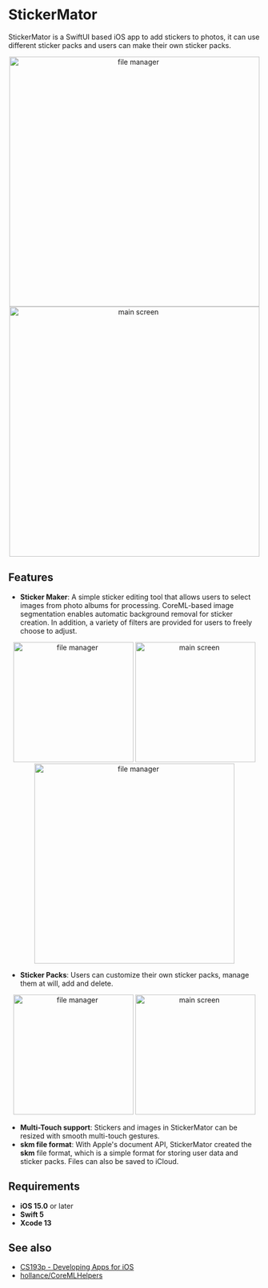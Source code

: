 # StickerMator
StickerMator is a SwiftUI based iOS app to add stickers to photos, it can use different sticker packs and users can make their own sticker packs.
<div align="center">
<img src="https://dsc.cloud/8532ed/mockuuups-minimal-iphone-mockup-on-a-white-table-with-a-wireless-keyboard-by-the-side.jpeg" height="500px" alt="file manager" >
<img src="https://dsc.cloud/8532ed/mockuuups-iphone-mockup-close-up-on-a-wooden-table.jpeg" height="500px" alt="main screen" >
</div>

## Features
- **Sticker Maker**: A simple sticker editing tool that allows users to select images from photo albums for processing. CoreML-based image segmentation enables automatic background removal for sticker creation. In addition, a variety of filters are provided for users to freely choose to adjust.
<div align="center">
<img src="https://dsc.cloud/8532ed/IMG_0137.PNG" height="240px" alt="file manager" >
<img src="https://dsc.cloud/8532ed/IMG_0138.PNG" height="240px" alt="main screen" >
</div>
<div align="center">
<img src="https://dsc.cloud/8532ed/IMG_0139.PNG" height="400px" alt="file manager" >
</div>

- **Sticker Packs**: Users can customize their own sticker packs, manage them at will, add and delete.
<div align="center">
<img src="https://dsc.cloud/8532ed/IMG_0140.PNG" height="240px" alt="file manager" >
<img src="https://dsc.cloud/8532ed/IMG_0141.PNG" height="240px" alt="main screen" >
</div>

- **Multi-Touch support**: Stickers and images in StickerMator can be resized with smooth multi-touch gestures.
- **skm file format**: With Apple's document API, StickerMator created the **skm** file format, which is a simple format for storing user data and sticker packs. Files can also be saved to iCloud.

## Requirements
- **iOS 15.0** or later
- **Swift 5**
- **Xcode 13**


## See also
- [CS193p - Developing Apps for iOS](https://cs193p.sites.stanford.edu/)
- [hollance/CoreMLHelpers](https://github.com/hollance/CoreMLHelpers)
